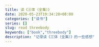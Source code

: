 ```yaml
---
title: 读《三体（全集）》
date: 2020-05-23T19:34:28+08:00
categories: ["读书"]
series: []
slug: read threebody
keywords: ["book","threebody"]
description: "记录读《三体（全集）》的一些感想"
---
```


